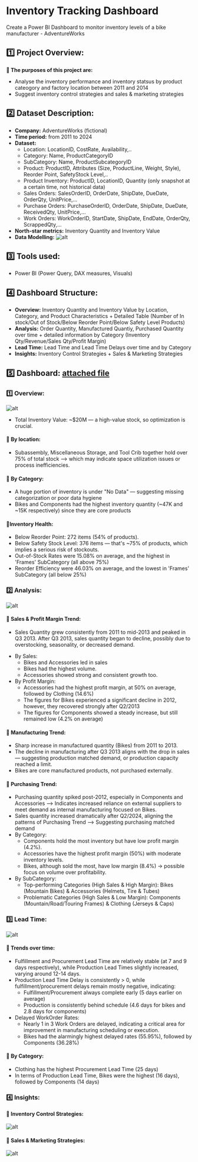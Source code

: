 # Inventory Tracking Dashboard
Create a Power BI Dashboard to monitor inventory levels of a bike manufacturer - AdventureWorks
## :one: Project Overview:
**:round_pushpin: The purposes of this project are:**
- Analyse the inventory performance and inventory statsus by product cateogory and factory location between 2011 and 2014
- Suggest inventory control strategies and sales & marketing strategies 
## :two: Dataset Description:
- **Company:** AdventureWorks (fictional)
- **Time period:** from 2011 to 2024
- **Dataset:**
  + Location: LocationID, CostRate, Availability,..
  + Category: Name, ProductCategoryID
  + SubCategory: Name, ProductSubcategoryID
  + Product: ProductID, Attributes (Size, ProductLine, Weight, Style), Reorder Point, SafetyStock Level,..
  + Product Inventory: ProductID, LocationID, Quantity (only snapshot at a certain time, not historical data)
  + Sales Orders: SalesOrderID, OrderDate, ShipDate, DueDate, OrderQty, UnitPrice,...
  + Purchase Orders: PurchaseOrderID, OrderDate, ShipDate, DueDate, ReceivedQty, UnitPrice,...
  + Work Orders: WorkOrderID, StartDate, ShipDate, EndDate, OrderQty, ScrappedQty,...
- **North-star metrics:** Inventory Quantity and Inventory Value
- **Data Modelling:**
![alt](https://github.com/NguyenPhuongNghi/Inventory-Tracking/blob/main/photos/Screenshot%202025-07-05%20165147.png?raw=true)

## :three: Tools used:
- Power BI (Power Query, DAX measures, Visuals)
## :four: Dashboard Structure:
- **Overview:** Inventory Quantity and Inventory Value by Location, Category, and Product Characteristics + Detailed Table (Number of In stock/Out of Stock/Below Reorder Point/Below Safety Level Products) <br>
- **Analysis:** Order Quantity, Manufactured Quantiy, Purchased Quantity over time + detailed information by Category (Inventory Qty/Revenue/Sales Qty/Profit Margin) <br>
- **Lead Time:** Lead Time and Lead Time Delays over time and by Category  <br>
- **Insights:** Inventory Control Strategies + Sales & Marketing Strategies
## :five: Dashboard: [attached file]()
### :one: Overview: <br>
![alt](https://github.com/NguyenPhuongNghi/Inventory-Tracking/blob/main/photos/Screenshot%202025-07-05%20165712.png?raw=true)
- Total Inventory Value: ~$20M — a high-value stock, so optimization is crucial.
#### 📌 By location:
+ Subassembly, Miscellaneous Storage, and Tool Crib together hold over 75% of total stock —> which may indicate space utilization issues or process inefficiencies.
#### 📌 By Category:
+ A huge portion of inventory is under "No Data" — suggesting missing categorization or poor data hygiene
+ Bikes and Components had the highest inventory quantity (~47K and ~15K respectively) since they are core products 
#### 📌Inventory Health: 
+ Below Reorder Point: 272 items (54% of products).
+ Below Safety Stock Level: 376 items — that's ~75% of products, which implies a serious risk of stockouts.
+ Out-of-Stock Rates were 15.08% on average, and the highest in 'Frames' SubCategory (all above 75%)
+ Reorder Efficiency were 46.03% on average, and the lowest in 'Frames' SubCategory (all below 25%)
### :two: Analysis: <br>
![alt](https://github.com/NguyenPhuongNghi/Inventory-Tracking/blob/main/photos/Screenshot%202025-07-05%20165248.png?raw=true)
#### 📌 Sales & Profit Margin Trend:
+ Sales Quantity grew consistently from 2011 to mid-2013 and peaked in Q3 2013. After Q3 2013, sales quantity began to decline, possibly due to overstocking, seasonality, or decreased demand.
* By Sales:
  + Bikes and Accessories led in sales
  + Bikes had the highest volume.
  + Accessories showed strong and consistent growth too.
* By Profit Margin:
  + Accessories had the highest profit margin, at 50% on average, followed by Clothing (14.6%)
  + The figures for Bikes experienced a significant decline in 2012, however, they recovered strongly after Q2/2013
  + The figures for Components showed a steady increase, but still remained low (4.2% on average)
#### 📌 Manufacturing Trend:
+ Sharp increase in manufactured quantity (Bikes) from 2011 to 2013.
+ The decline in manufacturing after Q3 2013 aligns with the drop in sales — suggesting production matched demand, or production capacity reached a limit.
+ Bikes are core manufactured products, not purchased externally.
#### 📌 Purchasing Trend:
+ Purchasing quantity spiked post-2012, especially in Components and Accessories --> Indicates increased reliance on external suppliers to meet demand as internal manufacturing focused on Bikes.
+ Sales quantity increased dramatically after Q2/2024, aligning the patterns of Purchasing Trend --> Suggesting purchasing matched demand
+ By Category:
  + Components hold the most inventory but have low profit margin (4.2%).
  + Accessories have the highest profit margin (50%) with moderate inventory levels.
  + Bikes, although sold the most, have low margin (8.4%) → possible focus on volume over profitability.
+ By SubCategory:
  + Top-performing Categories (High Sales & High Margin): Bikes (Mountain Bikes) & Accessories (Helmets, Tire & Tubes)
  + Problematic Categories (High Sales & Low Margin): Components (Mountain/Road/Touring Frames) & Clothing (Jerseys & Caps)

### :three: Lead Time: <br>
![alt](https://github.com/NguyenPhuongNghi/Inventory-Tracking/blob/main/photos/Screenshot%202025-07-05%20165352.png?raw=true)
#### 📌 Trends over time:
+ Fulfillment and Procurement Lead Time are relatively stable (at 7 and 9 days respectively), while Production Lead Times slightly increased, varying around 12-14 days.
+ Production Lead Time Delay is consistently > 0, while fulfillment/procurement delays remain mostly negative, indicating:
  + Fulfillment/Procurement always complete early (5 days earlier on average)
  + Production is consistently behind schedule (4.6 days for bikes and 2.8 days for components) 
+ Delayed WorkOrder Rates:
  + Nearly 1 in 3 Work Orders are delayed, indicating a critical area for improvement in manufacturing scheduling or execution.
  + Bikes had the alarmingly highest delayed rates (55.95%), followed by Components (36.28%)
#### 📌 By Category:
+ Clothing has the highest Procurement Lead Time (25 days)
+ In terms of Production Lead Time, Bikes were the highest (16 days), followed by Components (14 days)
### :four: Insights: <br>
#### 📌 Inventory Control Strategies:
![alt](https://github.com/NguyenPhuongNghi/Inventory-Tracking/blob/main/photos/Screenshot%202025-07-05%20165438.png?raw=true)
#### 📌 Sales & Marketing Strategies:
![alt](https://github.com/NguyenPhuongNghi/Inventory-Tracking/blob/main/photos/Screenshot%202025-07-05%20165514.png?raw=true)







